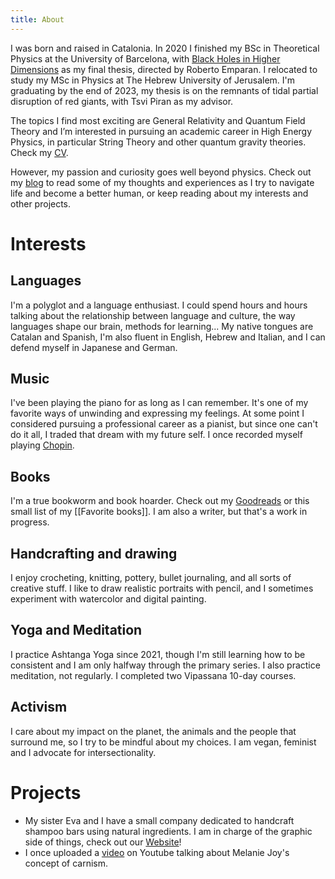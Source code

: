 ```yaml
---
title: About
---
```

I was born and raised in Catalonia. In 2020 I finished my BSc in Theoretical Physics at the University of Barcelona, with <a href="{{'/assets/docs/NavarroNuria_TFG.pdf' | relative_url}}" target="_blank">Black Holes in Higher Dimensions</a> as my final thesis, directed by Roberto Emparan. I relocated to study my MSc in Physics at The Hebrew University of Jerusalem. I'm graduating by the end of 2023, my thesis is on the remnants of tidal partial disruption of red giants, with Tsvi Piran as my advisor.

The topics I find most exciting are General Relativity and Quantum Field Theory and I’m interested in pursuing an academic career in High Energy Physics, in particular String Theory and other quantum gravity theories. Check my <a href="{{'/assets/docs/NuriaNavarro_CV.pdf' | relative_url}}" target="_blank">CV</a>.

However, my passion and curiosity goes well beyond physics. Check out my <a href="{{'/notes' | relative_url}}">blog</a> to read some of my thoughts and experiences as I try to navigate life and become a better human, or keep reading about my interests and other projects.

# Interests

## Languages 

I'm a polyglot and a language enthusiast. I could spend hours and hours talking about the relationship between language and culture, the way languages shape our brain, methods for learning... My native tongues are Catalan and Spanish, I'm also fluent in English, Hebrew and Italian, and I can defend myself in Japanese and German.


## Music

I've been playing the piano for as long as I can remember. It's one of my favorite ways of unwinding and expressing my feelings. At some point I considered pursuing a professional career as a pianist, but since one can't do it all, I traded that dream with my future self. I once recorded myself playing <a href="{{'/post/chopin' | relative_url}}">Chopin</a>.


## Books

I'm a true bookworm and book hoarder. Check out my <a href="https://www.goodreads.com/user/show/13779947-n-ria" target="_blank">Goodreads</a> or this small list of my [[Favorite books]]. I am also a writer, but that's a work in progress.


## Handcrafting and drawing

I enjoy crocheting, knitting, pottery, bullet journaling, and all sorts of creative stuff. I like to draw realistic portraits with pencil, and I sometimes experiment with watercolor and digital painting.


## Yoga and Meditation

I practice Ashtanga Yoga since 2021, though I'm still learning how to be consistent and I am only halfway through the primary series. I also practice meditation, not regularly. I completed two Vipassana 10-day courses.


## Activism

I care about my impact on the planet, the animals and the people that surround me, so I try to be mindful about my choices. I am vegan, feminist and I advocate for intersectionality.



# Projects 

- My sister Eva and I have a small company dedicated to handcraft shampoo bars using natural ingredients. I am in charge of the graphic side of things, check out our <a href="https://www.navnasoap.com" target="_blank">Website</a>!
- I once uploaded a <a href="https://www.youtube.com/watch?v=KZBy_5ne1sI" target="_blank">video</a> on Youtube talking about Melanie Joy's concept of carnism.
